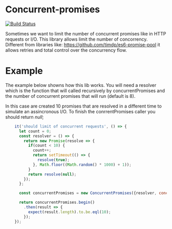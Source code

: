 # Concurrent-promises
[![Build Status](https://travis-ci.org/waldemarnt/concurrent-promises.svg?branch=master)](https://travis-ci.org/waldemarnt/concurrent-promises)

Sometimes we want to limit the number of concurrent promises like in HTTP requests or I/O. This library allows limit the number of concorrency.
Different from libraries like: https://github.com/timdp/es6-promise-pool it allows retries and total control over the concurrency flow.

# Example

The example below showns how this lib works. You will need a resolver which is the function that will called recursively by concurrentPromises and the number of concurrent promises that will run (default is 8).

In this case are created 10 promises that are resolved in a different time to simulate an assincronous I/O.
To finish the conrrentPromises caller you should return *null*;

```javascript
    it('should limit of concurrent requests', () => {
      let count = 0;
      const resolver = () => {
        return new Promise(resolve => {
          if(count < 10) {
            count++;
            return setTimeout(() => {
              resolve(true);
            }, Math.floor((Math.random() * 1000) + 1));
          }
          return resolve(null);
        });
      };

      const concurrentPromises = new ConcurrentPromises({resolver, concurrency: 3});

      return concurrentPromises.begin()
        .then(result => {
          expect(result.length).to.be.eql(10);
        });
    });
```
